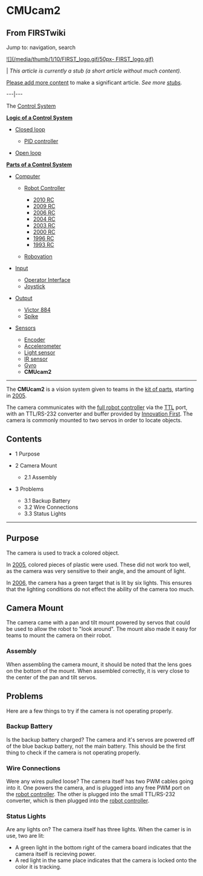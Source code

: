 # CMUcam2

## From FIRSTwiki

Jump to: navigation, search

[![](/media/thumb/1/10/FIRST_logo.gif/50px-
FIRST_logo.gif)](Image:FIRST_logo.gif)

| _This article is currently a stub (a short article without much content)._

[Please add more content](http://www.firstwiki.net/index.php?title=CMUcam2&action=edit "http://www.firstwiki.net/index.php?title=CMUcam2&action=edit") to make a significant article. _See more [stubs](Special:Shortpages "Special:Shortpages")._

---|---

The [Control System](Control_system "Control system")

**[Logic of a Control System](Logic_of_a_control_system "Logic of a control system")**

- [Closed loop](Closed_loop "Closed loop")

  - [PID controller](PID_controller "PID controller")

- [Open loop](Open_loop "Open loop")

**[Parts of a Control System](Parts_of_a_control_system "Parts of a control system")**

- [Computer](Computer "Computer")

  - [Robot Controller](robot-controller)

    - [2010 RC](Robot_Controller_%282010%29 "Robot Controller \(2010\)")
    - [2009 RC](Robot_Controller_%282009%29 "Robot Controller \(2009\)")
    - [2006 RC](Robot_Controller_%282006%29 "Robot Controller \(2006\)")
    - [2004 RC](Robot_Controller_%282004%29 "Robot Controller \(2004\)")
    - [2003 RC](Robot_Controller_%282003%29 "Robot Controller \(2003\)")
    - [2000 RC](Robot_Controller_%282000%29 "Robot Controller \(2000\)")
    - [1996 RC](/index.php?title=Robot_Controller_%281996%29&action=edit "Robot Controller \(1996\)")
    - [1993 RC](/index.php?title=Robot_Controller_%281993%29&action=edit "Robot Controller \(1993\)")

  - [Robovation](robovation)

- [Input](Input "Input")

  - [Operator Interface](operator-interface)
  - [Joystick](joystick)

- [Output](Output "Output")

  - [Victor 884](victor-884)
  - [Spike](spike-relay)

- [Sensors](sensor)

  - [Encoder](Encoder "Encoder")
  - [Accelerometer](Accelerometer "Accelerometer")
  - [Light sensor](/index.php?title=Light_sensor&action=edit "Light sensor")
  - [IR sensor](IR_sensor "IR sensor")
  - [Gyro](gyro)
  - **CMUcam2**

--------------------------------------------------------------------------------

The **CMUcam2** is a vision system given to teams in the [kit of parts](Kit_of_parts "Kit of parts"), starting in [2005](triple-play).

The camera communicates with the [full robot controller](Full_robot_controller "Full robot controller") via the [TTL](/index.php?title=TTL&action=edit "TTL") port, with an TTL/RS-232 converter and buffer provided by [Innovation First](Innovation_First%2C_Inc. "Innovation First, Inc."). The camera is commonly mounted to two servos in order to locate objects.

## Contents

- 1 Purpose
- 2 Camera Mount

  - 2.1 Assembly

- 3 Problems

  - 3.1 Backup Battery
  - 3.2 Wire Connections
  - 3.3 Status Lights

--------------------------------------------------------------------------------

## Purpose

The camera is used to track a colored object.

In [2005](triple-play), colored pieces of plastic were used. These did not work too well, as the camera was very sensitive to their angle, and the amount of light.

In [2006](aim-high), the camera has a green target that is lit by six lights. This ensures that the lighting conditions do not effect the ability of the camera too much.

## Camera Mount

The camera came with a pan and tilt mount powered by servos that could be used to allow the robot to "look around". The mount also made it easy for teams to mount the camera on their robot.

### Assembly

When assembling the camera mount, it should be noted that the lens goes on the bottom of the mount. When assembled correctly, it is very close to the center of the pan and tilt servos.

## Problems

Here are a few things to try if the camera is not operating properly.

### Backup Battery

Is the backup battery charged? The camera and it's servos are powered off of the blue backup battery, not the main battery. This should be the first thing to check if the camera is not operating properly.

### Wire Connections

Were any wires pulled loose? The camera itself has two PWM cables going into it. One powers the camera, and is plugged into any free PWM port on the [robot controller](Robot_controller "Robot controller"). The other is plugged into the small TTL/RS-232 converter, which is then plugged into the [robot controller](Robot_controller "Robot controller").

### Status Lights

Are any lights on? The camera itself has three lights. When the camer is in use, two are lit:

- A green light in the bottom right of the camera board indicates that the camera itself is recieving power.
- A red light in the same place indicates that the camera is locked onto the color it is tracking.
